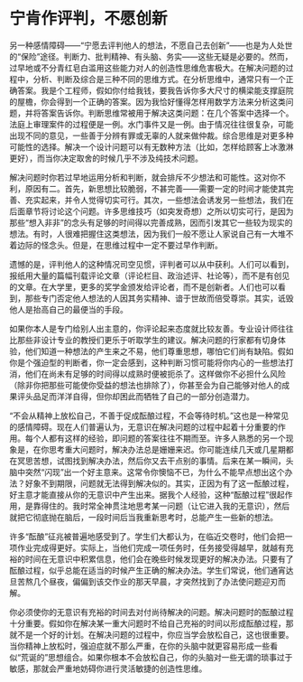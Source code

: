 # 宁肯作评判，不愿创新

另一种感情障碍——“宁愿去评判他人的想法，不愿自己去创新”——也是为人处世的“保险”途径。判断力、批判精神、有头脑、务实——这些无疑是必要的。然而，过早地或不分青红皂白滥用这些能力对人的创造性思维危害极大。在解决问题的过程中，分析、判断及综合是三种不同的思维方式。在分析思维中，通常只有一个正确答案。我是个工程师，假如你付给我钱，要我告诉你多大尺寸的横梁能支撑庭院的屋檐，你会得到一个正确的答案。因为我恰好懂得怎样用数学方法来分析这类问题，并将答案告诉你。判断思维常被用于解决这类问题：在几个答案中选择一个。法庭上审理案件的过程便是一例。水门事件又是一例。由于情况往往很复杂，可能出现不同的意见，一些善于分辨有罪或无辜的人就来做仲裁。综合思维是对更多种可能性的选择。解决一个设计问题可以有无数种方法（比如，怎样给顾客上冰激淋更好），而当你决定取舍的时候几乎不涉及纯技术问题。

解决问题时你若过早地运用分析和判断，就会排斥不少想法和可能性。这对你不利，原因有二。首先，新思想比较脆弱，不甚完善——需要一定的时间才能使其完善、充实起来，并令人觉得切实可行。其次，一些想法会诱发另一些想法，我们在后面章节将讨论这个问题。许多思维技巧（如突发奇想）之所以切实可行，是因为那些“想入非非”的念头有足够的时间得以完善成熟，因而引发其它一些较为现实的想法。有时，人很难把握住这类想法，因为我们一般不愿让人家说自己有一大堆不着边际的怪念头。但是，在思维过程中一定不要过早作判断。

遗憾的是，评判他人的这种情况司空见惯，评判者可以从中获利。人们可以看到，报纸用大量的篇幅刊载评论文章（评论栏目、政治述评、社论等），而不是有创见的文章。在大学里，更多的奖学金颁发给评论者，而不是创新者。人们也可以看到，那些专门否定他人想法的人因其务实精神、谙于世故而倍受尊崇。其实，诋毁他人是抬高自己的最便当的手段。

如果你本人是专门给别人出主意的，你评论起来态度就比较友善。专业设计师往往比那些非设计专业的教授们更乐于听取学生的建议。解决问题的行家都有切身体验，他们知道一种想法的产生来之不易，他们尊重思想，哪怕它们尚有缺陷。假如你是个强迫型的判断者，你一定会感到，这种判断习惯可能将你内心的一些想法打消，他们在尚未有足够的时间得以成熟时便被扼杀了。这样做你不必担什么风险（除非你把那些可能使你受益的想法也排除了），你甚至会为自己能够对他人的成果评头品足而洋洋自得，但你却困此而牺牲了自己的一部分创造潜力。

“不会从精神上放松自己，不善于促成酝酿过程，不会等待时机。”这也是一种常见的感情障碍。现在人们普遍认为，无意识在解决问题的过程中起着十分重要的作用。每个人都有这样的经验，即问题的答案往往不期而至。许多人熟悉的另一个现象是，在你思考重大问题时，解决办法总是姗姗来迟。你可能连续几天或几星期都在冥思苦想，试图找到解决办法，然后你又去干点别的事情。后来在某一瞬间，头脑中突然“闪现”出一个好主意来。这常令你懊恼不已，为什么不能早点想出这个办法？好象不到期限，问题就无法得到解决似的。其实，正因为有了这一酝酿过程，好主意才能直接从你的无意识中产生出来。据我个人经验，这种“酝酿过程”很起作用，是靠得住的。我时常全神贯注地思考某一问题（让它进入我的无意识），然后就把它彻底抛在脑后，一段时间后当我重新思考时，总能产生一些新的想法。

许多“酝酿”征兆被普遍地感受到了。学生们大都认为，在临近交卷时，他们会把一项作业完成得更好。实际上，当他们完成一项任务时，任务接受得越早，就越有充裕的时间在无意识中积累信息，他们会在晚些时候发现更好的解决办法。只要有了酝酿过程，似乎总能在适当的时候产生正确的解决办法。学生们常说，他们通宵达旦苦熬几个昼夜，偏偏到该交作业的那天早晨，才突然找到了办法使问题迎刃而解。

你必须使你的无意识有充裕的时间去对付尚待解决的问题。解决问题时的酝酿过程十分重要。假如你在解决某一重大问题时不给自己充裕的时间以形成酝酿过程，那就不是一个好的计划。在解决问题的过程中，你应当学会放松自己，这也很重要。当你精神上放松时，强迫症就不那么严重，在你的头脑中就更容易形成一些看似“荒诞的”思想组合。如果你根本不会放松自己，你的头脑对一些无谓的琐事过于敏感，那就会严重地妨碍你进行灵活敏捷的创造性思维。
